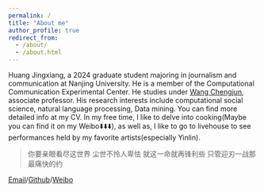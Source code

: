 ```yaml
---
permalink: /
title: "About me"
author_profile: true
redirect_from: 
  - /about/
  - /about.html
---
```

Huang Jingxiang, a 2024 graduate student majoring in journalism and communication at Nanjing University. He is a member of the Computational Communication Experimental Center. He studies under [Wang Chengjun](https://Chengjun.github.io/), associate professor. His research interests include computational social science, natural language processing, Data mining.
You can find more detailed info at my CV. In my free time, I like to delve into cooking(Maybe you can find it on my Weibo⬇️⬇️⬇️), as well as, I like to go to livehouse to see performances held by my favorite artists(especially Yinlin).
>  你要亲眼看尽这世界 尘世不怜人卑怯 就这一命就再锋利些 只管迎刃一战那最痛快的约

[Email](raconz1211@gmail.com)/[Github](https://github.com/Huang-Jingxiang)/[Weibo](https://weibo.com/u/7313617592)
